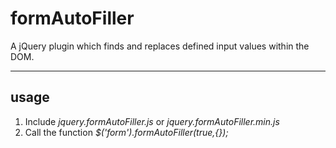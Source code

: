 # formAutoFiller
A jQuery plugin which finds and replaces defined input values within the DOM.

----
## usage
1. Include *jquery.formAutoFiller.js* or *jquery.formAutoFiller.min.js*
2. Call the function *$('form').formAutoFiller(true,{});*
  


